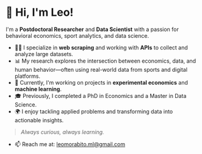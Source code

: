 # 👋 Hi, I'm Leo!

I'm a **Postdoctoral Researcher** and **Data Scientist** with a passion for behavioral economics, sport analytics, and data science.

- 🧑‍💻 I specialize in **web scraping** and working with **APIs** to collect and analyze large datasets.
- 📊 My research explores the intersection between economics, data, and human behavior—often using real-world data from sports and digital platforms.
- 🚀 Currently, I'm working on projects in **experimental economics** and **machine learning**.
- 🎓 Previously, I completed a PhD in Economics and a Master in Data Science.
- 🌍 I enjoy tackling applied problems and transforming data into actionable insights.

> *Always curious, always learning.*

- 📫 Reach me at: leomorabito.ml@gmail.com
